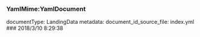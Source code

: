 ### YamlMime:YamlDocument
documentType: LandingData
metadata:
    document_id_source_file: index.yml
    ### 2018/3/10 8:29:38
